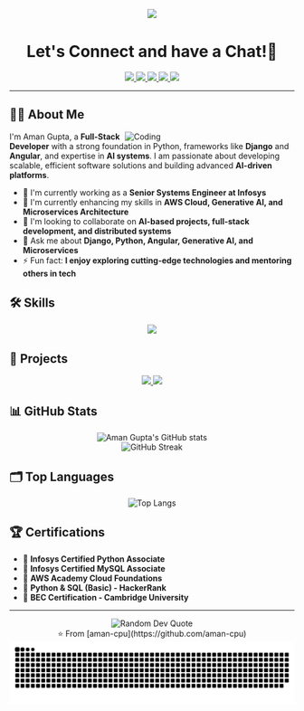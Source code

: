 <p align="center">
  <img src="https://capsule-render.vercel.app/api?type=waving&color=gradient&text=Hi,%20Folks!&height=100&section=header"/>
</p>

<h1 align="center">
  Let's Connect and have a Chat!💬
</h1>

<p align="center">
<a href="https://www.linkedin.com/in/aman-gupta-158881189/">
  <img src="https://skillicons.dev/icons?i=linkedin">
</a>
<a href="https://github.com/aman-cpu/aman-cpu/">
  <img src="https://skillicons.dev/icons?i=github">
</a>
<a href="https://www.instagram.com/aman._.gupta22/">
  <img src="https://skillicons.dev/icons?i=instagram">
</a>
<a href="mailto:amanguptaag.00@gmail.com">
  <img src="https://skillicons.dev/icons?i=gmail"/>
</a>
<a href="https://aman-cpu.github.io/Aman-Gupta-Portfolio/">
  <img src="https://img.icons8.com/fluent/48/000000/domain.png"/>
</a>
</p>


---

## 👨‍💻 About Me

<img align="right" alt="Coding" width="300" src="https://media.giphy.com/media/qgQUggAC3Pfv687qPC/giphy.gif">

I'm Aman Gupta, a **Full-Stack Developer** with a strong foundation in Python, frameworks like **Django** and **Angular**, and expertise in **AI systems**. I am passionate about developing scalable, efficient software solutions and building advanced **AI-driven platforms**.

- 🔭 I'm currently working as a **Senior Systems Engineer at Infosys**
- 🌱 I'm currently enhancing my skills in **AWS Cloud, Generative AI, and Microservices Architecture**
- 👯 I'm looking to collaborate on **AI-based projects, full-stack development, and distributed systems**
- 💬 Ask me about **Django, Python, Angular, Generative AI, and Microservices**
- ⚡ Fun fact: **I enjoy exploring cutting-edge technologies and mentoring others in tech**

## 🛠️ Skills

<p align="center">
  <a href="https://skillicons.dev">
    <img src="https://skillicons.dev/icons?i=python,django,angular,docker,git,kubernetes,c,cpp,java,ts,js,nodejs,html,css,sass,githubactions,vscode,postgres,mysql,mongodb,postman,powershell,opencv,windows,linux,ubuntu,tailwind,redis,nginx,grafana,ai,anaconda,aws,bash,npm,selenium,redhat" />
  </a>
</p>

## 🚀 Projects

<div align="center">
  <a href="https://github.com/aman-cpu/generative-ai-testing-platform">
    <img src="https://github-readme-stats.vercel.app/api/pin/?username=aman-cpu&repo=generative-ai-testing-platform&theme=radical" />
  </a>
  <a href="https://github.com/aman-cpu/microservices-performance-testing-platform">
    <img src="https://github-readme-stats.vercel.app/api/pin/?username=aman-cpu&repo=microservices-performance-testing-platform&theme=radical" />
  </a>
</div>

## 📊 GitHub Stats

<div align="center">
  <img src="https://github-readme-stats.vercel.app/api?username=aman-cpu&show_icons=true&theme=radical" alt="Aman Gupta's GitHub stats" />
</div>

<div align="center">
  <img src="https://github-readme-streak-stats.herokuapp.com/?user=aman-cpu&theme=radical" alt="GitHub Streak" />
</div>

## 🗂️ Top Languages

<div align="center">
  <img src="https://github-readme-stats.vercel.app/api/top-langs/?username=aman-cpu&layout=compact&theme=radical" alt="Top Langs" />
</div>

## 🏆 Certifications

- 📜 **Infosys Certified Python Associate**
- 📜 **Infosys Certified MySQL Associate**
- 📜 **AWS Academy Cloud Foundations**
- 📜 **Python & SQL (Basic) - HackerRank**
- 📜 **BEC Certification - Cambridge University**


---

<div align="center">
  <img src="https://quotes-github-readme.vercel.app/api?type=horizontal&theme=radical" alt="Random Dev Quote" />
</div>

<div align="center">
  ⭐️ From [aman-cpu](https://github.com/aman-cpu)
</div>

<div align="center">
  <img src="https://raw.githubusercontent.com/platane/snk/output/github-contribution-grid-snake.svg" alt="Snake animation" />
</div>
